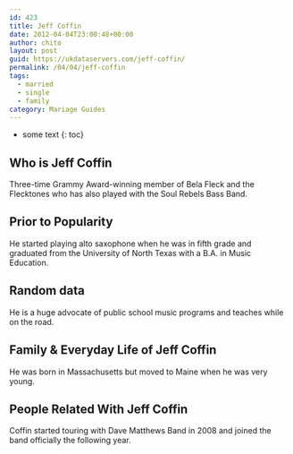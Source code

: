 ```yaml
---
id: 423
title: Jeff Coffin
date: 2012-04-04T23:00:48+00:00
author: chito
layout: post
guid: https://ukdataservers.com/jeff-coffin/
permalink: /04/04/jeff-coffin  
tags:
  - married
  - single
  - family
category: Mariage Guides
---
```


* some text
{: toc}


## Who is  Jeff Coffin
                  
                  
                  
Three-time Grammy Award-winning member of Bela Fleck and the Flecktones who has also played with the Soul Rebels Bass Band.
                  
                
                
                
## Prior to Popularity 
                  
                  
                  
He started playing alto saxophone when he was in fifth grade and graduated from the University of North Texas with a B.A. in Music Education.
                  
                
                
                
## Random data 
                  
                  
                  
He is a huge advocate of public school music programs and teaches while on the road.
                  
                
                
                
## Family & Everyday Life of Jeff Coffin
                  
                  
                  
He was born in Massachusetts but moved to Maine when he was very young.
                  
                
                
                
## People Related With  Jeff Coffin
                  
                  
                  
Coffin started touring with Dave Matthews Band in 2008 and joined the band officially the following year.
                  
                
              
            
          
          
          
    
    
  
